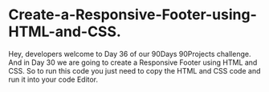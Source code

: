 # Create-a-Responsive-Footer-using-HTML-and-CSS.
Hey, developers welcome to Day 36 of our 90Days 90Projects challenge. And in Day 30 we are going to create a Responsive Footer using HTML and CSS.    So to run this code you just need to copy the HTML and CSS code and run it into your code Editor. 

